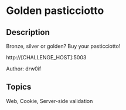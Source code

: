 # Golden pasticciotto

## Description

Bronze, silver or golden? Buy your pasticciotto!

http://[CHALLENGE_HOST]:5003

Author: drw0if

## Topics

Web, Cookie, Server-side validation